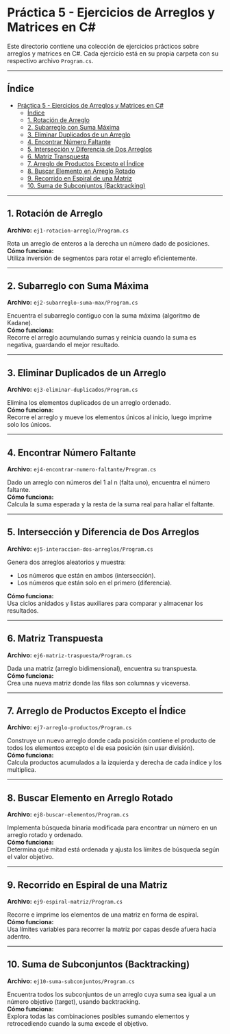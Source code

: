 # Práctica 5 - Ejercicios de Arreglos y Matrices en C#

Este directorio contiene una colección de ejercicios prácticos sobre arreglos y matrices en C#. Cada ejercicio está en su propia carpeta con su respectivo archivo `Program.cs`.

---

## Índice

- [Práctica 5 - Ejercicios de Arreglos y Matrices en C#](#práctica-5---ejercicios-de-arreglos-y-matrices-en-c)
  - [Índice](#índice)
  - [1. Rotación de Arreglo](#1-rotación-de-arreglo)
  - [2. Subarreglo con Suma Máxima](#2-subarreglo-con-suma-máxima)
  - [3. Eliminar Duplicados de un Arreglo](#3-eliminar-duplicados-de-un-arreglo)
  - [4. Encontrar Número Faltante](#4-encontrar-número-faltante)
  - [5. Intersección y Diferencia de Dos Arreglos](#5-intersección-y-diferencia-de-dos-arreglos)
  - [6. Matriz Transpuesta](#6-matriz-transpuesta)
  - [7. Arreglo de Productos Excepto el Índice](#7-arreglo-de-productos-excepto-el-índice)
  - [8. Buscar Elemento en Arreglo Rotado](#8-buscar-elemento-en-arreglo-rotado)
  - [9. Recorrido en Espiral de una Matriz](#9-recorrido-en-espiral-de-una-matriz)
  - [10. Suma de Subconjuntos (Backtracking)](#10-suma-de-subconjuntos-backtracking)

---

## 1. Rotación de Arreglo

**Archivo:** `ej1-rotacion-arreglo/Program.cs`

Rota un arreglo de enteros a la derecha un número dado de posiciones.  
**Cómo funciona:**  
Utiliza inversión de segmentos para rotar el arreglo eficientemente.

---

## 2. Subarreglo con Suma Máxima

**Archivo:** `ej2-subarreglo-suma-max/Program.cs`

Encuentra el subarreglo contiguo con la suma máxima (algoritmo de Kadane).  
**Cómo funciona:**  
Recorre el arreglo acumulando sumas y reinicia cuando la suma es negativa, guardando el mejor resultado.

---

## 3. Eliminar Duplicados de un Arreglo

**Archivo:** `ej3-eliminar-duplicados/Program.cs`

Elimina los elementos duplicados de un arreglo ordenado.  
**Cómo funciona:**  
Recorre el arreglo y mueve los elementos únicos al inicio, luego imprime solo los únicos.

---

## 4. Encontrar Número Faltante

**Archivo:** `ej4-encontrar-numero-faltante/Program.cs`

Dado un arreglo con números del 1 al n (falta uno), encuentra el número faltante.  
**Cómo funciona:**  
Calcula la suma esperada y la resta de la suma real para hallar el faltante.

---

## 5. Intersección y Diferencia de Dos Arreglos

**Archivo:** `ej5-interaccion-dos-arreglos/Program.cs`

Genera dos arreglos aleatorios y muestra:
- Los números que están en ambos (intersección).
- Los números que están solo en el primero (diferencia).

**Cómo funciona:**  
Usa ciclos anidados y listas auxiliares para comparar y almacenar los resultados.

---

## 6. Matriz Transpuesta

**Archivo:** `ej6-matriz-traspuesta/Program.cs`

Dada una matriz (arreglo bidimensional), encuentra su transpuesta.  
**Cómo funciona:**  
Crea una nueva matriz donde las filas son columnas y viceversa.

---

## 7. Arreglo de Productos Excepto el Índice

**Archivo:** `ej7-arreglo-productos/Program.cs`

Construye un nuevo arreglo donde cada posición contiene el producto de todos los elementos excepto el de esa posición (sin usar división).  
**Cómo funciona:**  
Calcula productos acumulados a la izquierda y derecha de cada índice y los multiplica.

---

## 8. Buscar Elemento en Arreglo Rotado

**Archivo:** `ej8-buscar-elementos/Program.cs`

Implementa búsqueda binaria modificada para encontrar un número en un arreglo rotado y ordenado.  
**Cómo funciona:**  
Determina qué mitad está ordenada y ajusta los límites de búsqueda según el valor objetivo.

---

## 9. Recorrido en Espiral de una Matriz

**Archivo:** `ej9-espiral-matriz/Program.cs`

Recorre e imprime los elementos de una matriz en forma de espiral.  
**Cómo funciona:**  
Usa límites variables para recorrer la matriz por capas desde afuera hacia adentro.

---

## 10. Suma de Subconjuntos (Backtracking)

**Archivo:** `ej10-suma-subconjuntos/Program.cs`

Encuentra todos los subconjuntos de un arreglo cuya suma sea igual a un número objetivo (target), usando backtracking.  
**Cómo funciona:**  
Explora todas las combinaciones posibles sumando elementos y retrocediendo cuando la suma excede el objetivo.

